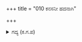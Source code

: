 +++
title = "010 ಕನಸನೀ ಹದನಾಗಿ"

+++

<details><summary>ಗದ್ಯ (ಕ.ಗ.ಪ) </summary>

10. "ಕನಸನ್ನು ಈ ರೀತಿಯಾಗಿ ಕಂಡೆನು. ಕೃಷ್ಣ ಇದರ ಫಲವನ್ನು ನನಗೆ ತಿಳಿಸು" ಎಂದು ಅರ್ಜುನನು ಹೇಳಲು,  ದಾನವ ಧ್ವಂಸಿಯಾದ ಕೃಷ್ಣನು ನಸುನಗುತ್ತಾ " ನಿನಗೆ ಶಿವನ ಕರುಣೆಯಾಗಿದೆ. ಇಂದು ಪಾಶುಪತಾಸ್ತ್ರ ನಿನ್ನದು. ಇಂದು ಸೈಂಧವನ ವಧೆಯಾಗುವುದೆಂದು ತಿಳಿ" ಎಂದು ಹೇಳಿದನು.
</details>
